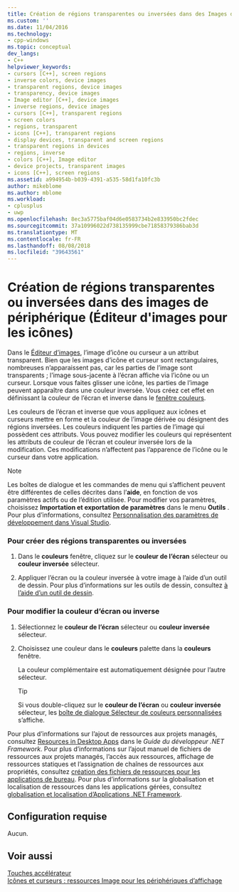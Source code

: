 ```yaml
---
title: Création de régions transparentes ou inversées dans des Images de périphérique (Éditeur d’images pour les icônes) | Microsoft Docs
ms.custom: ''
ms.date: 11/04/2016
ms.technology:
- cpp-windows
ms.topic: conceptual
dev_langs:
- C++
helpviewer_keywords:
- cursors [C++], screen regions
- inverse colors, device images
- transparent regions, device images
- transparency, device images
- Image editor [C++], device images
- inverse regions, device images
- cursors [C++], transparent regions
- screen colors
- regions, transparent
- icons [C++], transparent regions
- display devices, transparent and screen regions
- transparent regions in devices
- regions, inverse
- colors [C++], Image editor
- device projects, transparent images
- icons [C++], screen regions
ms.assetid: a994954b-b039-4391-a535-58d1fa10fc3b
author: mikeblome
ms.author: mblome
ms.workload:
- cplusplus
- uwp
ms.openlocfilehash: 8ec3a5775baf04d6e0583734b2e833950bc2fdec
ms.sourcegitcommit: 37a10996022d738135999cbe71858379386bab3d
ms.translationtype: MT
ms.contentlocale: fr-FR
ms.lasthandoff: 08/08/2018
ms.locfileid: "39643561"
---
```

# <a name="creating-transparent-or-inverse-regions-in-device-images-image-editor-for-icons"></a>Création de régions transparentes ou inversées dans des images de périphérique (Éditeur d'images pour les icônes)
Dans le [Éditeur d’images](../windows/image-editor-for-icons.md), l’image d’icône ou curseur a un attribut transparent. Bien que les images d’icône et curseur sont rectangulaires, nombreuses n’apparaissent pas, car les parties de l’image sont transparents ; l’image sous-jacente à l’écran affiche via l’icône ou un curseur. Lorsque vous faites glisser une icône, les parties de l’image peuvent apparaître dans une couleur inversée. Vous créez cet effet en définissant la couleur de l’écran et inverse dans le [fenêtre couleurs](../windows/colors-window-image-editor-for-icons.md).  
  
 Les couleurs de l’écran et inverse que vous appliquez aux icônes et curseurs mettre en forme et la couleur de l’image dérivée ou désignent des régions inversées. Les couleurs indiquent les parties de l’image qui possèdent ces attributs. Vous pouvez modifier les couleurs qui représentent les attributs de couleur de l’écran et couleur inversée lors de la modification. Ces modifications n’affectent pas l’apparence de l’icône ou le curseur dans votre application.  
  
> [!NOTE]
>  Les boîtes de dialogue et les commandes de menu qui s’affichent peuvent être différentes de celles décrites dans l’**aide**, en fonction de vos paramètres actifs ou de l’édition utilisée. Pour modifier vos paramètres, choisissez **Importation et exportation de paramètres** dans le menu **Outils** . Pour plus d’informations, consultez [Personnalisation des paramètres de développement dans Visual Studio](http://msdn.microsoft.com/22c4debb-4e31-47a8-8f19-16f328d7dcd3).  
  
### <a name="to-create-transparent-or-inverse-regions"></a>Pour créer des régions transparentes ou inversées  
  
1.  Dans le **couleurs** fenêtre, cliquez sur le **couleur de l’écran** sélecteur ou **couleur inversée** sélecteur.  
  
2.  Appliquer l’écran ou la couleur inversée à votre image à l’aide d’un outil de dessin. Pour plus d’informations sur les outils de dessin, consultez [à l’aide d’un outil de dessin](using-a-drawing-tool-image-editor-for-icons.md).  
  
### <a name="to-change-the-screen-or-inverse-color"></a>Pour modifier la couleur d’écran ou inverse  
  
1.  Sélectionnez le **couleur de l’écran** sélecteur ou **couleur inversée** sélecteur.  
  
2.  Choisissez une couleur dans le **couleurs** palette dans la **couleurs** fenêtre.  
  
     La couleur complémentaire est automatiquement désignée pour l’autre sélecteur.  
  
    > [!TIP]
    >  Si vous double-cliquez sur le **couleur de l’écran** ou **couleur inversée** sélecteur, les [boîte de dialogue Sélecteur de couleurs personnalisées](../windows/custom-color-selector-dialog-box-image-editor-for-icons.md) s’affiche.  
  
 Pour plus d’informations sur l’ajout de ressources aux projets managés, consultez [Resources in Desktop Apps](/dotnet/framework/resources/index) dans le *Guide du développeur .NET Framework*. Pour plus d’informations sur l’ajout manuel de fichiers de ressources aux projets managés, l’accès aux ressources, affichage de ressources statiques et l’assignation de chaînes de ressources aux propriétés, consultez [création des fichiers de ressources pour les applications de bureau](/dotnet/framework/resources/creating-resource-files-for-desktop-apps). Pour plus d’informations sur la globalisation et localisation de ressources dans les applications gérées, consultez [globalisation et localisation d’Applications .NET Framework](/dotnet/standard/globalization-localization/index).  
  
## <a name="requirements"></a>Configuration requise  
 Aucun.  
  
## <a name="see-also"></a>Voir aussi  
 [Touches accélérateur](../windows/accelerator-keys-image-editor-for-icons.md)   
 [Icônes et curseurs : ressources Image pour les périphériques d’affichage](../windows/icons-and-cursors-image-resources-for-display-devices-image-editor-for-icons.md)